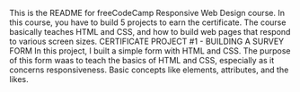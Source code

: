 This is the README for freeCodeCamp Responsive Web Design course. In this course, you have to build 5 projects to earn the certificate.
The course basically teaches HTML and CSS, and how to build web pages that respond to various screen sizes.
CERTIFICATE PROJECT #1 - BUILDING A SURVEY FORM
In this project, I built a simple form with HTML and CSS. The purpose of this form waas to teach the basics of HTML and CSS, especially as it concerns responsiveness. Basic concepts like elements, attributes, and the likes.